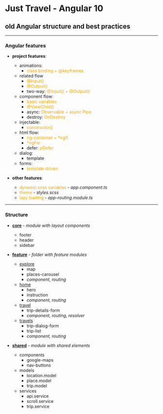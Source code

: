 # Just Travel - Angular 10

## old Angular structure and best practices

---------------------
<style>
x { color: orange }
g { color: gold }
</style>

### Angular features

* **project features**:
    * animations:
        * <x>class binding + @keyframes</x>
    * related flow
        * <x>@Input()</x>
        * <x>@Output()</x>
        * two-way: <x>@Input() + @Output()</x>
    * component flow:
        * <x>basic variables</x>
        * <x>@ViewChild()</x>
        * async: <x>Observable + async Pipe</x>
        * destroy: <x>OnDestroy</x>
    * injectable:
        * <x>constructor()</x>
    * html flow:
        * <x>ng-container + *ngIf</x>
        * <x>*ngFor</x>
        * defer: <x>pDefer</x>
    * dialog:
        * template <x><p-dialog></x>
    * forms:
        * <x>template driven</x>


* **other features**:
    * <x>dynamic scss variables</x> - _app.component.ts_
    * <x>theme</x> - _styles.scss_
    * <x>lazy loading</x> - _app-routing.module.ts_

------------------

### Structure

* **[core](app/src/app/core)** - _module with layout components_
    * footer
    * header
    * sidebar


* **[feature](app/src/app/feature)** - _folder with feature modules_
    * [explore](app/src/app/feature/explore)
        * map
        * places-carousel
        * _component, routing_
    * [home](app/src/app/feature/home)
        * hero
        * instruction
        * _component, routing_
    * [travel](app/src/app/feature/travel)
        * trip-details-form
        * _component, routing, resolver_
    * [travels](app/src/app/feature/travels)
        * trip-dialog-form
        * trip-list
        * _component, routing_


* **[shared](app/src/app/shared)** - _module with shared elements_
    * components
        * google-maps
        * nav-buttons
    * models
        * location.model
        * place.model
        * trip.model
    * services
        * api.service
        * scroll.service
        * trip.service
